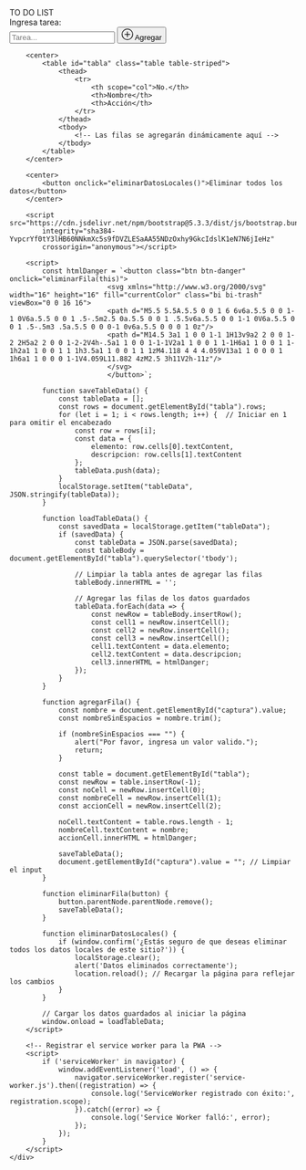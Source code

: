 <!DOCTYPE html>
<html lang="es">

<head>
    <meta name="viewport" content="width=device-width, initial-scale=1.0">
    <title>TO DO LIST</title>
    <!-- Manifest para la PWA -->
    <link rel="manifest" href="/manifest.json">
    <meta name="theme-color" content="#4CAF50">
    <link href="https://cdn.jsdelivr.net/npm/bootstrap@5.3.3/dist/css/bootstrap.min.css" rel="stylesheet"
        integrity="sha384-QWTKZyjpPEjISv5WaRU9OFeRpok6YctnYmDr5pNlyT2bRjXh0JMhjY6hW+ALEwIH" crossorigin="anonymous">
</head>

<body>
        <div class="container text-center">
            <div class="row">
                <div class="col">
                    TO DO LIST
                </div>
                <div class="col">
                    <label for="captura" class="form-label me-2">Ingresa tarea:</label>
                    <div class="d-flex align-items-center my-2">
                        <input type="text" class="form-control mx-2" id="captura" placeholder="Tarea...">
                        <button type="button" class="btn btn-success d-flex" onclick="agregarFila()">
                            <svg xmlns="http://www.w3.org/2000/svg" width="20" height="20" fill="currentColor"
                                class="bi bi-plus-circle my-1" viewBox="0 0 16 16">
                                <path d="M8 15A7 7 0 1 1 8 1a7 7 0 0 1 0 14m0 1A8 8 0 1 0 8 0a8 8 0 0 0 0 16" />
                                <path d="M8 4a.5.5 0 0 1 .5.5v3h3a.5.5 0 0 1 0 1h-3v3a.5.5 0 0 1-1 0v-3h-3a.5.5 0 0 1 0-1h3v-3A.5.5 0 0 1 8 4" />
                            </svg>
                            <span class="mx-2">Agregar</span>
                        </button>
                    </div>
                </div>
            </div>
        </div>

        <center>
            <table id="tabla" class="table table-striped">
                <thead>
                    <tr>
                        <th scope="col">No.</th>
                        <th>Nombre</th>
                        <th>Acción</th>
                    </tr>
                </thead>
                <tbody>
                    <!-- Las filas se agregarán dinámicamente aquí -->
                </tbody>
            </table>
        </center>

        <center>
            <button onclick="eliminarDatosLocales()">Eliminar todos los datos</button>
        </center>

        <script src="https://cdn.jsdelivr.net/npm/bootstrap@5.3.3/dist/js/bootstrap.bundle.min.js"
            integrity="sha384-YvpcrYf0tY3lHB60NNkmXc5s9fDVZLESaAA55NDzOxhy9GkcIdslK1eN7N6jIeHz"
            crossorigin="anonymous"></script>

        <script>
            const htmlDanger = `<button class="btn btn-danger" onclick="eliminarFila(this)">
                            <svg xmlns="http://www.w3.org/2000/svg" width="16" height="16" fill="currentColor" class="bi bi-trash" viewBox="0 0 16 16">
                            <path d="M5.5 5.5A.5.5 0 0 1 6 6v6a.5.5 0 0 1-1 0V6a.5.5 0 0 1 .5-.5m2.5 0a.5.5 0 0 1 .5.5v6a.5.5 0 0 1-1 0V6a.5.5 0 0 1 .5-.5m3 .5a.5.5 0 0 0-1 0v6a.5.5 0 0 0 1 0z"/>
                            <path d="M14.5 3a1 1 0 0 1-1 1H13v9a2 2 0 0 1-2 2H5a2 2 0 0 1-2-2V4h-.5a1 1 0 0 1-1-1V2a1 1 0 0 1 1-1H6a1 1 0 0 1 1-1h2a1 1 0 0 1 1 1h3.5a1 1 0 0 1 1 1zM4.118 4 4 4.059V13a1 1 0 0 0 1 1h6a1 1 0 0 0 1-1V4.059L11.882 4zM2.5 3h11V2h-11z"/>
                            </svg>
                            </button>`;

            function saveTableData() {
                const tableData = [];
                const rows = document.getElementById("tabla").rows;
                for (let i = 1; i < rows.length; i++) {  // Iniciar en 1 para omitir el encabezado
                    const row = rows[i];
                    const data = {
                        elemento: row.cells[0].textContent,
                        descripcion: row.cells[1].textContent
                    };
                    tableData.push(data);
                }
                localStorage.setItem("tableData", JSON.stringify(tableData));
            }

            function loadTableData() {
                const savedData = localStorage.getItem("tableData");
                if (savedData) {
                    const tableData = JSON.parse(savedData);
                    const tableBody = document.getElementById("tabla").querySelector('tbody');

                    // Limpiar la tabla antes de agregar las filas
                    tableBody.innerHTML = '';

                    // Agregar las filas de los datos guardados
                    tableData.forEach(data => {
                        const newRow = tableBody.insertRow();
                        const cell1 = newRow.insertCell();
                        const cell2 = newRow.insertCell();
                        const cell3 = newRow.insertCell();
                        cell1.textContent = data.elemento;
                        cell2.textContent = data.descripcion;
                        cell3.innerHTML = htmlDanger;
                    });
                }
            }

            function agregarFila() {
                const nombre = document.getElementById("captura").value;
                const nombreSinEspacios = nombre.trim();

                if (nombreSinEspacios === "") {
                    alert("Por favor, ingresa un valor valido.");
                    return;
                }

                const table = document.getElementById("tabla");
                const newRow = table.insertRow(-1);
                const noCell = newRow.insertCell(0);
                const nombreCell = newRow.insertCell(1);
                const accionCell = newRow.insertCell(2);

                noCell.textContent = table.rows.length - 1;
                nombreCell.textContent = nombre;
                accionCell.innerHTML = htmlDanger;

                saveTableData();
                document.getElementById("captura").value = ""; // Limpiar el input
            }

            function eliminarFila(button) {
                button.parentNode.parentNode.remove();
                saveTableData();
            }

            function eliminarDatosLocales() {
                if (window.confirm('¿Estás seguro de que deseas eliminar todos los datos locales de este sitio?')) {
                    localStorage.clear();
                    alert('Datos eliminados correctamente');
                    location.reload(); // Recargar la página para reflejar los cambios
                }
            }

            // Cargar los datos guardados al iniciar la página
            window.onload = loadTableData;
        </script>

        <!-- Registrar el service worker para la PWA -->
        <script>
            if ('serviceWorker' in navigator) {
                window.addEventListener('load', () => {
                    navigator.serviceWorker.register('service-worker.js').then((registration) => {
                        console.log('ServiceWorker registrado con éxito:', registration.scope);
                    }).catch((error) => {
                        console.log('Service Worker falló:', error);
                    });
                });
            }
        </script>
    </div>
</body>

</html>
